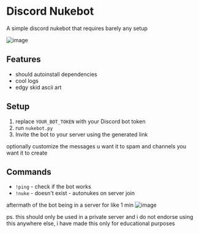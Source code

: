 # Discord Nukebot
A simple discord nukebot that requires barely any setup

![image](https://github.com/user-attachments/assets/615ad7c3-7deb-42dd-9b9e-b4ca5fc8b2d6)


## Features

- should autoinstall dependencies
- cool logs
- edgy skid ascii art

## Setup

1. replace `YOUR_BOT_TOKEN` with your Discord bot token
2. run `nukebot.py`
3. Invite the bot to your server using the generated link
   
optionally customize the messages u want it to spam and channels you want it to create

## Commands

- `!ping` - check if the bot works
- `!nuke` - doesn't exist - autonukes on server join

aftermath of the bot being in a server for like 1 min
![image](https://github.com/user-attachments/assets/f77047e1-a807-496d-b707-71cfe34fc3ac)


ps. this should only be used in a private server and i do not endorse using this anywhere else, i have made this only for educational purposes
